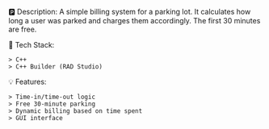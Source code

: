 🅿️ Description:
A simple billing system for a parking lot. It calculates how long a user was parked and charges them accordingly. The first 30 minutes are free.

🔧 Tech Stack:

    > C++
    > C++ Builder (RAD Studio)

💡 Features:

    > Time-in/time-out logic
    > Free 30-minute parking
    > Dynamic billing based on time spent
    > GUI interface
